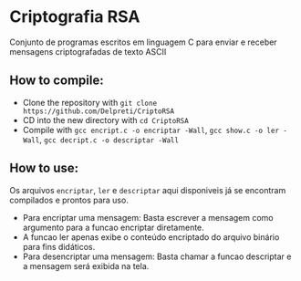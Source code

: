 # Criptografia RSA
Conjunto de programas escritos em linguagem C para enviar e receber mensagens criptografadas de texto ASCII

## How to compile:
* Clone the repository with `git clone https://github.com/Delpreti/CriptoRSA`
* CD into the new directory with `cd CriptoRSA`
* Compile with `gcc encript.c -o encriptar -Wall`, `gcc show.c -o ler -Wall`, `gcc decript.c -o descriptar -Wall`

## How to use:
Os arquivos `encriptar`, `ler` e `descriptar` aqui disponiveis já se encontram compilados e prontos para uso.
* Para encriptar uma mensagem: Basta escrever a mensagem como argumento para a funcao encriptar diretamente.
* A funcao ler apenas exibe o conteúdo encriptado do arquivo binário para fins didáticos.
* Para desencriptar uma mensagem: Basta chamar a funcao descriptar e a mensagem será exibida na tela.
